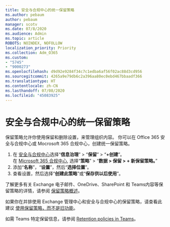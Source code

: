 ```yaml
---
title: 安全与合规中心的统一保留策略
ms.author: pebaum
author: pebaum
manager: scotv
ms.date: 07/8/2020
ms.audience: Admin
ms.topic: article
ROBOTS: NOINDEX, NOFOLLOW
localization_priority: Priority
ms.collection: Adm_O365
ms.custom:
- "5745"
- "9000273"
ms.openlocfilehash: d9d92e9284f34c7c1edba6af56f02ac88d3cd956
ms.sourcegitcommit: 4265a9e79db6c2a396aa80ec0ebd467bbaadf366
ms.translationtype: HT
ms.contentlocale: zh-CN
ms.lasthandoff: 07/08/2020
ms.locfileid: "45083925"
---
```

# <a name="unified-retention-policies-in-the-security--compliance-center"></a>安全与合规中心的统一保留策略

保留策略允许你使用保留和删除设置，来管理组织内容。 你可以在 Office 365 安全与合规中心或 Mocrosoft 365 合规中心，创建统一保留策略。 

1. 在 [安全与合规中心](https://go.microsoft.com/fwlink/p/?linkid=2077143)选择“**信息治理**” > “**保留**” > “**+创建**”。 <br/>
    在 [Microsoft 365 合规中心](https://go.microsoft.com/fwlink/p/?linkid=2077149), 选择“**策略**” > “**数据 > 保留 > + 新保留策略。**”
2. 添加“**名称**”，“**设置**”，然后“**选择位置**”。
3. 查看设置，然后选择“**创建此策略**”或“**保存供以后使用**”。  
      
了解更多有关 Exchange 电子邮件、OneDrive、SharePoint 和 Teams内容等保留策略的详情，请参阅 [保留策略概述](https://go.microsoft.com/fwlink/?linkid=2127785)。  
    
如果你在并排使用 Exchange 管理中心和安全与合规中心的保留策略，请查看此建议 [使用保留策略，而不是旧功能](https://docs.microsoft.com/microsoft-365/compliance/retention-policies?view=o365-worldwide#use-a-retention-policy-instead-of-older-features)。  
    
如需 Teams 特定保留信息，请参阅 [Retention policies in Teams](https://docs.microsoft.com/microsoftteams/retention-policies)。
